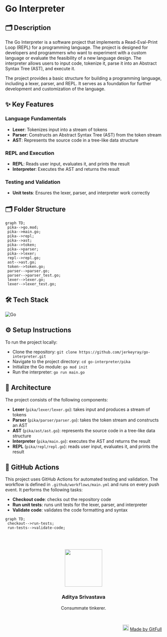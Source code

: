 # Go Interpreter
## 🗂️ Description

The Go Interpreter is a software project that implements a Read-Eval-Print Loop (REPL) for a programming language. The project is designed for developers and programmers who want to experiment with a custom language or evaluate the feasibility of a new language design. The interpreter allows users to input code, tokenize it, parse it into an Abstract Syntax Tree (AST), and execute it.

The project provides a basic structure for building a programming language, including a lexer, parser, and REPL. It serves as a foundation for further development and customization of the language.

## ✨ Key Features

### **Language Fundamentals**
* **Lexer**: Tokenizes input into a stream of tokens
* **Parser**: Constructs an Abstract Syntax Tree (AST) from the token stream
* **AST**: Represents the source code in a tree-like data structure

### **REPL and Execution**
* **REPL**: Reads user input, evaluates it, and prints the result
* **Interpreter**: Executes the AST and returns the result

### **Testing and Validation**
* **Unit tests**: Ensures the lexer, parser, and interpreter work correctly

## 🗂️ Folder Structure

```mermaid
graph TD;
 pika-->go.mod;
 pika-->main.go;
 pika-->repl;
 pika-->ast;
 pika-->token;
 pika-->parser;
 pika-->lexer;
 repl-->repl.go;
 ast-->ast.go;
 token-->token.go;
 parser-->parser.go;
 parser-->parser_test.go;
 lexer-->lexer.go;
 lexer-->lexer_test.go;
```

## 🛠️ Tech Stack

![Go](https://img.shields.io/badge/Go-00ADD8?logo=go&logoColor=white&style=for-the-badge)

## ⚙️ Setup Instructions

To run the project locally:

* Clone the repository: `git clone https://github.com/jerkeyray/go-interpreter.git`
* Navigate to the project directory: `cd go-interpreter/pika`
* Initialize the Go module: `go mod init`
* Run the interpreter: `go run main.go`

## 📝 Architecture

The project consists of the following components:

* **Lexer** (`pika/lexer/lexer.go`): takes input and produces a stream of tokens
* **Parser** (`pika/parser/parser.go`): takes the token stream and constructs an AST
* **AST** (`pika/ast/ast.go`): represents the source code in a tree-like data structure
* **Interpreter** (`pika/main.go`): executes the AST and returns the result
* **REPL** (`pika/repl/repl.go`): reads user input, evaluates it, and prints the result

## 🤖 GitHub Actions

This project uses GitHub Actions for automated testing and validation. The workflow is defined in `.github/workflows/main.yml` and runs on every push event. It performs the following tasks:

* **Checkout code**: checks out the repository code
* **Run unit tests**: runs unit tests for the lexer, parser, and interpreter
* **Validate code**: validates the code formatting and syntax

```mermaid
graph TD;
 checkout-->run-tests;
 run-tests-->validate-code;
```



<br><br>
<div align="center">
<img src="https://avatars.githubusercontent.com/u/177400744?v=4" width="120" />
<h3>Aditya Srivastava</h3>
<p>Consummate tinkerer.</p>
</div>
<br>
<p align="right">
<img src="https://gitfull.vercel.app/appLogo.png" width="20"/>  <a href="https://gitfull.vercel.app">Made by GitFull</a>
</p>
    